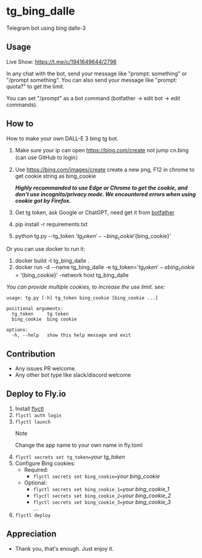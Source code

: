 # tg_bing_dalle

Telegram bot using bing dalle-3

## Usage

Live Show: https://t.me/c/1941649644/2798

In any chat with the bot, send your message like "prompt: something" or "/prompt something".
You can also send your message like "prompt: quota?" to get the limit.

You can set "/prompt" as a bot command (botfather -> edit bot -> edit commands).

## How to

How to make your own DALL-E 3 bing tg bot.

1. Make sure your ip can open https://bing.com/create not jump cn.bing (can use GitHub to login）
2. Use https://bing.com/images/create create a new png, F12 in chrome to get cookie string as bing_cookie

   **_Highly recommanded to use Edge or Chrome to get the cookie, and don't use incognito/privacy mode. We encountered errors when using cookie got by Firefox._**

3. Get tg token, ask Google or ChatGPT, need get it from [botfather](https://t.me/BotFather)
4. pip install -r requirements.txt
5. python tg.py --tg_token '${tg_token}' --bing_cookie '${bing_cookie}'

Or you can use docker to run it:
1. docker build -t tg_bing_dalle .
2. docker run -d --name tg_bing_dalle -e tg_token='${tg_token}' -e bing_cookie='${bing_cookie}' -network host tg_bing_dalle

*You can provide multiple cookies, to increase the use limit. see:*

```
usage: tg.py [-h] tg_token bing_cookie [bing_cookie ...]

positional arguments:
  tg_token     tg token
  bing_cookie  bing cookie

options:
  -h, --help   show this help message and exit

```

## Contribution

- Any issues PR welcome.
- Any other bot type like slack/discord welcome

## Deploy to Fly.io

1. Install [flyctl](https://fly.io/docs/getting-started/installing-flyctl/)
2. `flyctl auth login`
3. `flyctl launch`
   > [!NOTE]
   > Change the app name to your own name in fly.toml
4. `flyctl secrets set tg_token=`_your tg_token_
5. Configure Bing cookies:
   - Required:
     - `flyctl secrets set bing_cookie=`_your bing_cookie_
   - Optional:
     - `flyctl secrets set bing_cookie_1=`_your bing_cookie_1_
     - `flyctl secrets set bing_cookie_2=`_your bing_cookie_2_
     - `flyctl secrets set bing_cookie_3=`_your bing_cookie_3_  
     ...
6. `flyctl deploy`

## Appreciation

- Thank you, that's enough. Just enjoy it.

